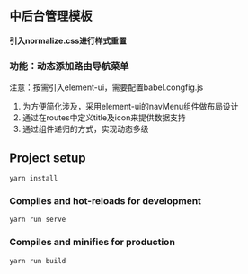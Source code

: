 
## 中后台管理模板

#### 引入normalize.css进行样式重置

### 功能：动态添加路由导航菜单

注意：按需引入element-ui，需要配置babel.congfig.js

1. 为方便简化涉及，采用element-ui的navMenu组件做布局设计
2. 通过在routes中定义title及icon来提供数据支持
3. 通过组件递归的方式，实现动态多级


## Project setup
```
yarn install
```

### Compiles and hot-reloads for development
```
yarn run serve
```

### Compiles and minifies for production
```
yarn run build
```